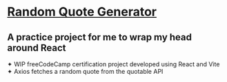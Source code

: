  # [Random Quote Generator](https://danielledonnelly.github.io/quote-generator/)
 ## A practice project for me to wrap my head around React
  ✦ WIP freeCodeCamp certification project developed using React and Vite
  <br>✦ Axios fetches a random quote from the quotable API
